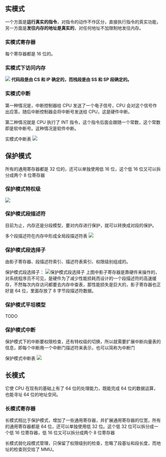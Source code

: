 ## 实模式
一个方面是**运行真实的指令**，对指令的动作不作区分，直接执行指令的真实功能，另一方面是**发往内存的地址是真实的**，对任何地址不加限制地发往内存。

### 实模式寄存器
每个寄存器都是 16 位的。

### 实模式下访问内存
![](https://wsmcs.cn/wp-content/uploads/2023/02/实模式下的访问内存.png)
**代码段是由 CS 和 IP 确定的，而栈段是由 SS 和 SP 段确定的。**

### 实模式中断
第一种情况是，中断控制器给 CPU 发送了一个电子信号，CPU 会对这个信号作出应答。随后中断控制器会将中断号发送给 CPU，这是硬件中断。

第二种情况就是 CPU 执行了 INT 指令，这个指令后面会跟随一个常数，这个常数即是软中断号。这种情况是软件中断。

实模式中断表
![](https://wsmcs.cn/wp-content/uploads/2023/02/实模式中断表.png)

## 保护模式
所有的通用寄存器都是 32 位的，还可以单独使用低 16 位，这个低 16 位又可以拆分成两个 8 位寄存器

### 保护模式特权级
![](https://wsmcs.cn/wp-content/uploads/2023/02/CPU特权级示意图.png)

### 保护模式段描述符
目前为止，内存还是分段模型，要对内存进行保护，就可以转换成对段的保护。

多个段描述符在内存中形成全局段描述符表
![](https://wsmcs.cn/wp-content/uploads/2023/02/全局段描述符表.png)

### 保护模式段选择子
由影子寄存器、段描述符索引、描述符表索引、权限级别组成的。

保护模式段选择子：
![保护模式段选择子](https://wsmcs.cn/wp-content/uploads/2023/02/d08ec3163c80a5dd94e488a71588f8a41-scaled.jpg)
上图中影子寄存器是靠硬件来操作的，对系统程序员不可见，是硬件为了减少性能损耗而设计的一个段描述符的高速缓存，不然每次内存访问都要去内存中查表，那性能损失是巨大的，影子寄存器也正好是 64 位，里面存放了 8 字节段描述符数据。

### 保护模式平坦模型
TODO

### 保护模式中断
保护模式下的中断要权限检查，还有特权级的切换，所以就需要扩展中断向量表的信息，即每个中断用一个中断门描述符来表示，也可以简称为中断门

保护模式中断表
![](https://wsmcs.cn/wp-content/uploads/2023/02/实模式中断表.png)

## 长模式
它使 CPU 在现有的基础上有了 64 位的处理能力，既能完成 64 位的数据运算，也能寻址 64 位的地址空间。

### 长模式寄存器
长模式相比于保护模式，增加了一些通用寄存器，并扩展通用寄存器的位宽，所有的通用寄存器都是 64 位，还可以单独使用低 32 位。这个低 32 位可以拆分成一个低 16 位寄存器，低 16 位又可以拆分成两个 8 位寄存器

长模式弱化段模式管理，只保留了权限级别的检查，忽略了段基址和段长度，而地址的检查则交给了 MMU。

